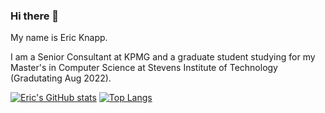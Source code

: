 ### Hi there 👋

My name is Eric Knapp. 

I am a Senior Consultant at KPMG and a graduate student studying for my Master's in Computer Science at Stevens Institute of Technology (Gradutating Aug 2022). 

[![Eric's GitHub stats](https://github-readme-stats.vercel.app/api?username=Eric-Knapp)](https://github.com/Eric-Knapp/github-readme-stats)
[![Top Langs](https://github-readme-stats.vercel.app/api/top-langs/?username=Eric-Knapp&layout=compact)](https://github.com/Eric-Knapp/github-readme-stats)
